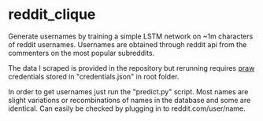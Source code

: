 # reddit_clique


Generate usernames by training a simple LSTM network on ~1m characters of reddit usernames. Usernames are obtained through reddit api from the commenters on the most popular subreddits. 

The data I scraped is provided in the repository but rerunning requires [praw](https://praw.readthedocs.io/en/latest/index.html) credentials stored in "credentials.json" in root folder.

In order to get usernames just run the "predict.py" script. Most names are slight variations or recombinations of names in the database and some are identical. Can easily be checked by plugging in to reddit.com/user/name.
